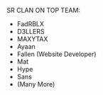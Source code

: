 SR CLAN ON TOP
TEAM:
+ FadRBLX
+ D3LLERS
+ MAXYTAX
+ Ayaan
+ Fallen (Website Developer)
+ Mat
+ Hype
+ Sans
+ (Many More)

